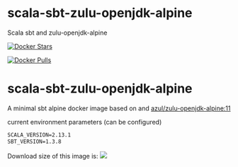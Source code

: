 # scala-sbt-zulu-openjdk-alpine
Scala sbt and zulu-openjdk-alpine


[![Docker Stars](https://img.shields.io/docker/stars/harrylaou/scala-sbt-zulu-openjdk-alpine.svg?style=flat-square)](https://hub.docker.com/r/harrylaou/scala-sbt-zulu-openjdk-alpine/)

[![Docker Pulls](https://img.shields.io/docker/pulls/harrylaou/scala-sbt-zulu-openjdk-alpine.svg?style=flat-square)](https://hub.docker.com/r/harrylaou/scala-sbt-zulu-openjdk-alpine/)

# scala-sbt-zulu-openjdk-alpine

A minimal sbt alpine docker image based on  and [azul/zulu-openjdk-alpine:11](https://hub.docker.com/r/azul/zulu-openjdk-alpine/tags?page=1&name=11)

current environment parameters (can be configured)

```dockerfile
SCALA_VERSION=2.13.1
SBT_VERSION=1.3.8
```






Download size of this image is:
[![](https://images.microbadger.com/badges/image/harrylaou/scala-sbt-zulu-openjdk-alpine.svg)](https://microbadger.com/images/harrylaou/scala-sbt-zulu-openjdk-alpine "Get your own image badge on microbadger.com")
